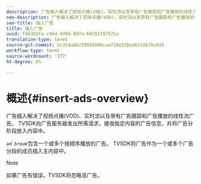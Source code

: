 ```yaml
---
description: 广告插入解决了视频点播(VOD)、实时流以及带有广告跟踪和广告播放的线性流广告。 TVSDK向广告服务器发出所需请求，接收指定内容的广告信息，并将广告分阶段放入内容中。
seo-description: 广告插入解决了视频点播(VOD)、实时流以及带有广告跟踪和广告播放的线性流广告。 TVSDK向广告服务器发出所需请求，接收指定内容的广告信息，并将广告分阶段放入内容中。
seo-title: 插入广告
title: 插入广告
uuid: f6636bfa-c96d-4d9d-987a-60292397525a
translation-type: tm+mt
source-git-commit: bc35da8b258056809ceaf18e33bed631047bc81b
workflow-type: tm+mt
source-wordcount: '177'
ht-degree: 0%

---
```



# 概述{#insert-ads-overview}

广告插入解决了视频点播(VOD)、实时流以及带有广告跟踪和广告播放的线性流广告。 TVSDK向广告服务器发出所需请求，接收指定内容的广告信息，并将广告分阶段放入内容中。

*`ad break`*&#x200B;包含一个或多个按顺序播放的广告。 TVSDK将广告作为一个或多个广告分段的成员插入主内容中。

>[!NOTE]
>
>如果广告有错误，TVSDK将忽略该广告。